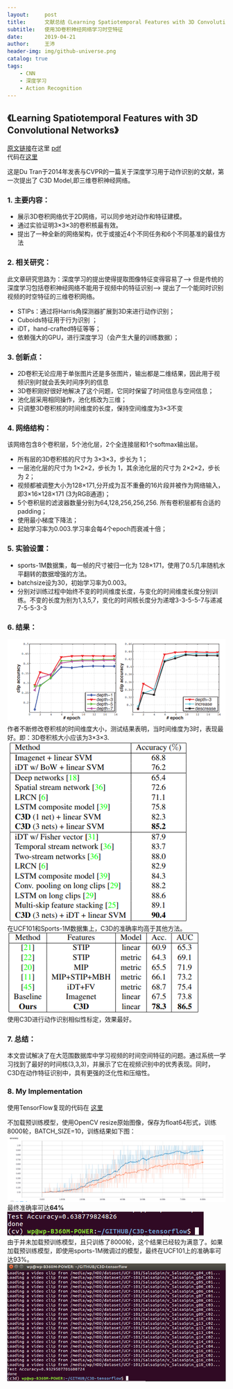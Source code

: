 ```yaml
---
layout:     post
title:      文献总结《Learning Spatiotemporal Features with 3D Convolutional Networks》
subtitle:   使用3D卷积神经网络学习时空特征
date:       2019-04-21
author:     王沛
header-img: img/github-universe.png
catalog: true
tags:
    - CNN
    - 深度学习
    - Action Recognition
---
```


## 《Learning Spatiotemporal Features with 3D Convolutional Networks》  

[原文链接](https://arxiv.org/abs/1412.0767)在这里 [pdf](https://arxiv.org/pdf/1412.0767.pdf)    
代码在[这里](https://github.com/Xiaokeai18/C3D-tensorflow)

这是Du Tran于2014年发表与CVPR的一篇关于深度学习用于动作识别的文献，第一次提出了 C3D Model,即三维卷积神经网络。  

### 1.	主要内容： 
  - 展示3D卷积网络优于2D网络，可以同步地对动作和特征建模。  
  - 通过实验证明3×3×3的卷积核最有效。  
  - 提出了一种全新的网络架构，优于或接近4个不同任务和6个不同基准的最佳方法  

### 2.	相关研究：
此文章研究思路为：深度学习的提出使得提取图像特征变得容易了——> 但是传统的深度学习包括卷积神经网络不能用于视频中的特征识别——> 提出了一个能同时识别视频的时空特征的三维卷积网络。  
- STIPs：通过将Harris角探测器扩展到3D来进行动作识别；
- Cuboids特征用于行为识别 ；
- iDT，hand-crafted特征等等；
- 依赖强大的GPU，进行深度学习（会产生大量的训练数据）；

### 3.	创新点：
- 2D卷积无论应用于单张图片还是多张图片，输出都是二维结果，因此用于视频识别时就会丢失时间序列的信息 
- 3D卷积刚好很好地解决了这个问题，它同时保留了时间信息与空间信息；
- 池化层采用相同操作，池化核改为三维；
- 只调整3D卷积核的时间维度的长度，保持空间维度为3×3不变

### 4. 网络结构：
该网络包含8个卷积层，5个池化层，2个全连接层和1个softmax输出层。
- 所有层的3D卷积核的尺寸为 3×3×3，步长为 1；
- 一层池化层的尺寸为 1×2×2，步长为 1，其余池化层的尺寸为 2×2×2，步长为 2；
- 视频都被调整大小为128×171,分开成为互不重叠的16片段并被作为网络输入，即3×16×128×171 (3为RGB通道)；
- 5个卷积层的滤波器数量分别为64,128,256,256,256. 所有卷积层都有合适的padding；
- 使用最小梯度下降法；
- 起始学习率为0.003.学习率会每4个epoch而衰减十倍；


### 5. 实验设置：
- sports-1M数据集，每一帧的尺寸被归一化为 128×171，使用了0.5几率随机水平翻转的数据增强的方法。
- batchsize设为30，初始学习率为0.003。
- 分别对训练过程中始终不变的时间维度长度，与变化的时间维度长度分别训练。不变的长度为别为1,3,5,7，变化的时间核长度分为递增3-3-5-5-7与递减7-5-5-3-3


### 6. 结果：
 ![kernel](/img/post2-kernel.png)  
作者不断修改卷积核的时间维度大小，测试结果表明，当时间维度为3时，表现最好。即：3D卷积核大小应该为3×3×3.  
 ![ucf101](/img/post2-ucf101.png)   
在UCF101和Sports-1M数据集上，C3D的准确率均高于其他方法。  
 ![similarity](/img/post2-similarity.png)   
使用C3D进行动作识别相似性标定，效果最好。  

### 7. 总结：   
本文尝试解决了在大范围数据库中学习视频的时间空间特征的问题。通过系统一学习找到了最好的时间核(3,3,3)，并展示了它在视频识别中的优秀表现。同时，C3D在动作特征识别中，具有更强的泛化性和压缩性。

### 8. My Implementation  

使用TensorFlow复现的代码在 [这里](https://github.com/Xiaokeai18/C3D-tensorflow)  

不加载预训练模型，使用OpenCV resize原始图像，保存为float64形式，训练8000轮，BATCH_SIZE=10，训练结果如下图：  
![result](/img/post2-result.png)  
最终准确率可达**64%**  
![result2](/img/post2-result2.png)  
由于并未加载预训练模型，且只训练了8000轮，这个结果已经较为满意了。如果加载预训练模型，即使用sports-1M微调过的模型，最终在UCF101上的准确率可达93%。  
![result3](/img/post2-result3.png)  